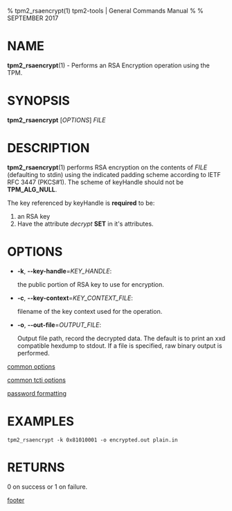 % tpm2_rsaencrypt(1) tpm2-tools | General Commands Manual
%
% SEPTEMBER 2017

# NAME

**tpm2_rsaencrypt**(1) - Performs an RSA Encryption operation using the TPM.

# SYNOPSIS

**tpm2_rsaencrypt** [*OPTIONS*] _FILE_

# DESCRIPTION

**tpm2_rsaencrypt**(1) performs RSA encryption on the contents of _FILE_
(defaulting to stdin) using the indicated padding scheme according to
IETF RFC 3447 (PKCS#1). The scheme of keyHandle should not be **TPM_ALG_NULL**.

The key referenced by keyHandle is **required** to be:

1. an RSA key
2. Have the attribute *decrypt* **SET** in it's attributes.

# OPTIONS

  * **-k**, **--key-handle**=_KEY\_HANDLE_:

    the public portion of RSA key to use for encryption.

  * **-c**, **--key-context**=_KEY\_CONTEXT\_FILE_:

    filename of the key context used for the operation.

  * **-o**, **--out-file**=_OUTPUT\_FILE_:

    Output file path, record the decrypted data. The default is to print an
    xxd compatible hexdump to stdout. If a file is specified, raw binary
    output is performed.

[common options](common/options.md)

[common tcti options](common/tcti.md)

[password formatting](common/password.md)

# EXAMPLES

```
tpm2_rsaencrypt -k 0x81010001 -o encrypted.out plain.in
```

# RETURNS

0 on success or 1 on failure.

[footer](common/footer.md)
